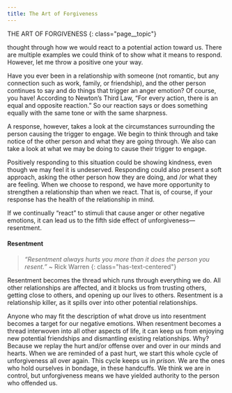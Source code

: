 ```yaml
---
title: The Art of Forgiveness
---
```

THE ART OF FORGIVENESS
{: class="page__topic"}

thought through how we would react to a potential action toward us. There are
multiple examples we could think of to show what it means to respond. However,
let me throw a positive one your way.

Have you ever been in a relationship with someone (not romantic, but any
connection such as work, family, or friendship), and the other person continues to
say and do things that trigger an anger emotion? Of course, you have! According
to Newton’s Third Law, “For every action, there is an equal and opposite reaction.”
So our reaction says or does something equally with the same tone or with the
same sharpness.

A response, however, takes a look at the circumstances surrounding the
person causing the trigger to engage. We begin to think through and take notice
of the other person and what they are going through. We also can take a look at
what we may be doing to cause their trigger to engage.

Positively responding to this situation could be showing kindness, even
though we may feel it is undeserved. Responding could also present a soft
approach, asking the other person how they are doing, and /or what they are
feeling. When we choose to respond, we have more opportunity to strengthen a
relationship than when we react. That is, of course, if your response has the health
of the relationship in mind.

If we continually “react” to stimuli that cause anger or other negative
emotions, it can lead us to the fifth side effect of unforgiveness—resentment.

#### Resentment

> _“Resentment always hurts you more than it does the person you resent.”_
> ~ Rick Warren
{: class="has-text-centered"}

Resentment becomes the thread which runs through everything we do. All
other relationships are affected, and it blocks us from trusting others, getting close
to others, and opening up our lives to others. Resentment is a relationship killer,
as it spills over into other potential relationships.

Anyone who may fit the description of what drove us into resentment
becomes a target for our negative emotions. When resentment becomes a thread
interwoven into all other aspects of life, it can keep us from enjoying new
potential friendships and dismantling existing relationships. Why? Because we
replay the hurt and/or offense over and over in our minds and hearts. When
we are reminded of a past hurt, we start this whole cycle of unforgiveness all
over again. This cycle keeps us in _prison._ We are the ones who hold ourselves
in bondage, in these handcuffs. We think we are in control, but unforgiveness
means we have yielded authority to the person who offended us.